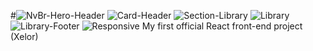 #![NvBr-Hero-Header](https://user-images.githubusercontent.com/114176196/224803924-8ea7c2aa-6bb5-45e9-850a-7e43994bc005.png)
![Card-Header](https://user-images.githubusercontent.com/114176196/224804064-d3a5ca5f-5cf0-47af-82b4-fdc1ecb1615e.png)
![Section-Library](https://user-images.githubusercontent.com/114176196/224804134-9a636c99-6be1-49e8-95d6-ae486ccda856.png)
![Library](https://user-images.githubusercontent.com/114176196/224804307-626bc2ee-0561-4782-b119-931629ad2b38.png)
![Library-Footer](https://user-images.githubusercontent.com/114176196/224804336-aeb752a0-3623-40ea-adaa-f727a455a83c.png)
![Responsive](https://user-images.githubusercontent.com/114176196/224804367-f1ae2be5-6a16-49f0-9981-1748ad86f3ba.png)
My first official React front-end project (Xelor)

